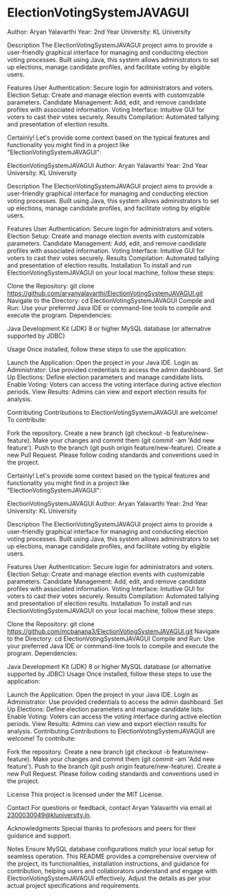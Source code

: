 # ElectionVotingSystemJAVAGUI

Author: Aryan Yalavarthi
Year: 2nd Year
University: KL University

Description
The ElectionVotingSystemJAVAGUI project aims to provide a user-friendly graphical interface for managing and conducting election voting processes. Built using Java, this system allows administrators to set up elections, manage candidate profiles, and facilitate voting by eligible users.

Features
User Authentication: Secure login for administrators and voters.
Election Setup: Create and manage election events with customizable parameters.
Candidate Management: Add, edit, and remove candidate profiles with associated information.
Voting Interface: Intuitive GUI for voters to cast their votes securely.
Results Compilation: Automated tallying and presentation of election results.


Certainly! Let's provide some context based on the typical features and functionality you might find in a project like "ElectionVotingSystemJAVAGUI":

ElectionVotingSystemJAVAGUI
Author: Aryan Yalavarthi
Year: 2nd Year
University: KL University

Description
The ElectionVotingSystemJAVAGUI project aims to provide a user-friendly graphical interface for managing and conducting election voting processes. Built using Java, this system allows administrators to set up elections, manage candidate profiles, and facilitate voting by eligible users.

Features
User Authentication: Secure login for administrators and voters.
Election Setup: Create and manage election events with customizable parameters.
Candidate Management: Add, edit, and remove candidate profiles with associated information.
Voting Interface: Intuitive GUI for voters to cast their votes securely.
Results Compilation: Automated tallying and presentation of election results.
Installation
To install and run ElectionVotingSystemJAVAGUI on your local machine, follow these steps:

Clone the Repository: git clone https://github.com/aryanyalavarthi/ElectionVotingSystemJAVAGUI.git
Navigate to the Directory: cd ElectionVotingSystemJAVAGUI
Compile and Run: Use your preferred Java IDE or command-line tools to compile and execute the program.
Dependencies:

Java Development Kit (JDK) 8 or higher
MySQL database (or alternative supported by JDBC)

Usage
Once installed, follow these steps to use the application:

Launch the Application: Open the project in your Java IDE.
Login as Administrator: Use provided credentials to access the admin dashboard.
Set Up Elections: Define election parameters and manage candidate lists.
Enable Voting: Voters can access the voting interface during active election periods.
View Results: Admins can view and export election results for analysis.

Contributing
Contributions to ElectionVotingSystemJAVAGUI are welcome! To contribute:

Fork the repository.
Create a new branch (git checkout -b feature/new-feature).
Make your changes and commit them (git commit -am 'Add new feature').
Push to the branch (git push origin feature/new-feature).
Create a new Pull Request.
Please follow coding standards and conventions used in the project.


Certainly! Let's provide some context based on the typical features and functionality you might find in a project like "ElectionVotingSystemJAVAGUI":

ElectionVotingSystemJAVAGUI
Author: Aryan Yalavarthi
Year: 2nd Year
University: KL University

Description
The ElectionVotingSystemJAVAGUI project aims to provide a user-friendly graphical interface for managing and conducting election voting processes. Built using Java, this system allows administrators to set up elections, manage candidate profiles, and facilitate voting by eligible users.

Features
User Authentication: Secure login for administrators and voters.
Election Setup: Create and manage election events with customizable parameters.
Candidate Management: Add, edit, and remove candidate profiles with associated information.
Voting Interface: Intuitive GUI for voters to cast their votes securely.
Results Compilation: Automated tallying and presentation of election results.
Installation
To install and run ElectionVotingSystemJAVAGUI on your local machine, follow these steps:

Clone the Repository: git clone https://github.com/mcbanana3/ElectionVotingSystemJAVAGUI.git
Navigate to the Directory: cd ElectionVotingSystemJAVAGUI
Compile and Run: Use your preferred Java IDE or command-line tools to compile and execute the program.
Dependencies:

Java Development Kit (JDK) 8 or higher
MySQL database (or alternative supported by JDBC)
Usage
Once installed, follow these steps to use the application:

Launch the Application: Open the project in your Java IDE.
Login as Administrator: Use provided credentials to access the admin dashboard.
Set Up Elections: Define election parameters and manage candidate lists.
Enable Voting: Voters can access the voting interface during active election periods.
View Results: Admins can view and export election results for analysis.
Contributing
Contributions to ElectionVotingSystemJAVAGUI are welcome! To contribute:

Fork the repository.
Create a new branch (git checkout -b feature/new-feature).
Make your changes and commit them (git commit -am 'Add new feature').
Push to the branch (git push origin feature/new-feature).
Create a new Pull Request.
Please follow coding standards and conventions used in the project.

License
This project is licensed under the MIT License.

Contact
For questions or feedback, contact Aryan Yalavarthi via email at 2300030049@kluniversity.in.

Acknowledgments
Special thanks to professors and peers for their guidance and support.

Notes
Ensure MySQL database configurations match your local setup for seamless operation.
This README provides a comprehensive overview of the project, its functionalities, installation instructions, and guidance for contribution, helping users and collaborators understand and engage with ElectionVotingSystemJAVAGUI effectively. Adjust the details as per your actual project specifications and requirements.
